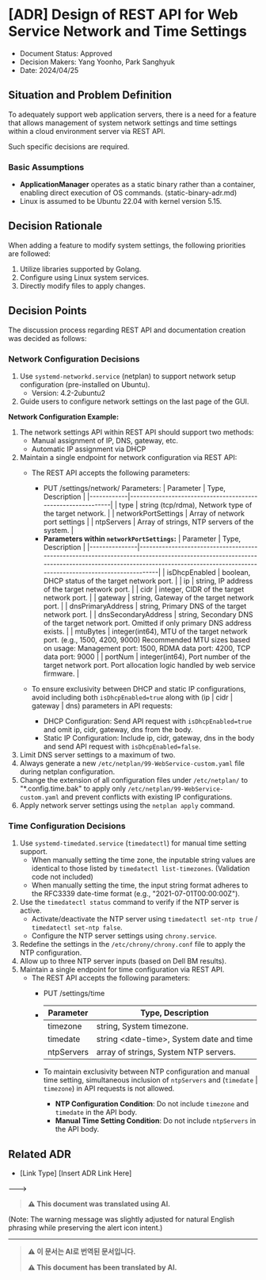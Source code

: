 <!-- [Below Context and problem Defines, Example Then, Freedom As a formal matter 2~3 Please provide the Korean text you would like translated into English. Simply Explanation: Okay.]-->
<!-- Options -->
<!-- [Proposed | Rejected | Approved | Discarded | ... | [ADR-0005](0005-example.md)The provided text "로" translates to "as" or could be contextually interpreted differently depending on usage, but without additional context, a direct translation is challenging. Typically, it might function as a particle or suffix in Korean sentences. Could you please provide more context or text for a precise translation? Replaced] -->
# [ADR] Design of REST API for Web Service Network and Time Settings

* Document Status: Approved <!-- [Proposed | Rejected | Approved | Abandoned | ... | Replaced by [ADR-0005](0005-example.md)] --> <!-- Optional -->
* Decision Makers: Yang Yoonho, Park Sanghyuk
* Date: 2024/04/25

<!-- Define the context and problem below, for example, succinctly describe in 2-3 sentences as needed. -->

<!-- Decision The basis is Every At every decision Different Water It exists. -->
<!-- [Evidence 1, e.g., Performance And Scalability] -->
<!-- [Evidence 2, e.g., Advanced Function, Community And Support, License Back...] -->
<!-- [Context and problem Below Defines, Example Listen 2~3 Please provide the Korean text you would like translated into English. Simply Explanation: Okay.]-->
## Situation and Problem Definition
<!-- [Define the situation and problem below, for example, in 2-3 concise sentences.] -->
To adequately support web application servers, there is a need for a feature that allows management of system network settings and time settings within a cloud environment server via REST API.

Such specific decisions are required.

### Basic Assumptions
- **ApplicationManager** operates as a static binary rather than a container, enabling direct execution of OS commands. (static-binary-adr.md)
- Linux is assumed to be Ubuntu 22.04 with kernel version 5.15.

<!-- [Supporting Evidence 2, e.g., advanced features, community and support, licensing, etc.] -->
<!-- [Supporting Evidence 1, e.g., performance and scalability] -->
<!-- The basis for decisions may vary for each decision made -->

<!-- [Determined Options and Reason It describes., Reason Example : Unique Option or | Our Requirements Satisfied or | The result is The most Good or ] -->
<!-- [Example 2, e.g., Advanced Function, Community And Support, License Back...] -->
<!-- [Example 1, e.g., Performance And Scalability] -->
<!-- Decision The basis is Every At every decision. Different Water It exists. -->
## Decision Rationale
<!-- Decision rationale can vary for each decision made -->
<!-- [Example 1, e.g., Performance and Scalability] -->
<!-- [Example 2, e.g., Advanced Features, Community and Support, Licensing, etc...] -->
When adding a feature to modify system settings, the following priorities are followed:
1. Utilize libraries supported by Golang.
2. Configure using Linux system services.
3. Directly modify files to apply changes.

<!-- Describe the chosen options and reasons: examples of reasons could be | It is the only option available | It meets our requirements | It yields the best results | -->

<!-- [Selected Options and Reason It describes., Example: Unique Option | Our Requirements Satisfied | The best Result ] -->
## Decision Points
<!-- [Describe the selected option and reason, e.g., Unique option | Meets our requirements | Best results ] -->
The discussion process regarding REST API and documentation creation was decided as follows:

### Network Configuration Decisions
1. Use `systemd-networkd.service` (netplan) to support network setup configuration (pre-installed on Ubuntu).
   - Version: 4.2-2ubuntu2
2. Guide users to configure network settings on the last page of the GUI.

**Network Configuration Example:**
1. The network settings API within REST API should support two methods:
    - Manual assignment of IP, DNS, gateway, etc.
    - Automatic IP assignment via DHCP
2. Maintain a single endpoint for network configuration via REST API:
   - The REST API accepts the following parameters:
     - PUT /settings/network/ Parameters:
       | Parameter  | Type, Description                                           |
         |------------|-------------------------------------------------------------|
         | type       | string (tcp/rdma), Network type of the target network.       |
         | networkPortSettings | Array of network port settings |
         | ntpServers | Array of strings, NTP servers of the system.              |
      - **Parameters within `networkPortSettings`:**
       | Parameter     | Type, Description                                                                                                                                                                                             |
         |---------------|---------------------------------------------------------------------------------------------------------------------------------------------------------------------------------------------------------------|
         | isDhcpEnabled | boolean, DHCP status of the target network port.                                                                                                                                                          |
         | ip            | string, IP address of the target network port.                                                                                                                                                           |
         | cidr          | integer, CIDR of the target network port.                                                                                                                                                                |
         | gateway       | string, Gateway of the target network port.                                                                                                                                                               |
         | dnsPrimaryAddress | string, Primary DNS of the target network port.                                                                                                                                                           |
         | dnsSecondaryAddress | string, Secondary DNS of the target network port. Omitted if only primary DNS address exists.                                                                         |
         | mtuBytes       | integer(int64), MTU of the target network port. (e.g., 1500, 4200, 9000) Recommended MTU sizes based on usage: Management port: 1500, RDMA data port: 4200, TCP data port: 9000                                                                                                        |
         | portNum        | integer(int64), Port number of the target network port. Port allocation logic handled by web service firmware.                                                                                                    |
      
   - To ensure exclusivity between DHCP and static IP configurations, avoid including both `isDhcpEnabled=true` along with (ip | cidr | gateway | dns) parameters in API requests:
     - DHCP Configuration: Send API request with `isDhcpEnabled=true` and omit ip, cidr, gateway, dns from the body.
     - Static IP Configuration: Include ip, cidr, gateway, dns in the body and send API request with `isDhcpEnabled=false`.
3. Limit DNS server settings to a maximum of two.
4. Always generate a new `/etc/netplan/99-WebService-custom.yaml` file during netplan configuration.
5. Change the extension of all configuration files under `/etc/netplan/` to "*.config.time.bak" to apply only `/etc/netplan/99-WebService-custom.yaml` and prevent conflicts with existing IP configurations.
6. Apply network server settings using the `netplan apply` command.

<!-- Example: [ADR-0005](0005-example.md)The provided text "로" translates to "as" or could be context-dependent, potentially meaning "with" or another preposition depending on usage. More context is needed for a precise translation. However, a basic translation would be:

"As Improved -->
### Time Configuration Decisions

1. Use `systemd-timedated.service` (`timedatectl`) for manual time setting support.
   - When manually setting the time zone, the inputable string values are identical to those listed by `timedatectl list-timezones`. (Validation code not included)
   - When manually setting the time, the input string format adheres to the RFC3339 date-time format (e.g., "2021-07-01T00:00:00Z").
2. Use the `timedatectl status` command to verify if the NTP server is active.
   - Activate/deactivate the NTP server using `timedatectl set-ntp true` / `timedatectl set-ntp false`.
   - Configure the NTP server settings using `chrony.service`.
3. Redefine the settings in the `/etc/chrony/chrony.conf` file to apply the NTP configuration.
4. Allow up to three NTP server inputs (based on Dell BM results).
5. Maintain a single endpoint for time configuration via REST API.
   - The REST API accepts the following parameters:
     - PUT /settings/time
     - | Parameter   | Type, Description                                  |
       |-------------|----------------------------------------------------|
       | timezone    | string, System timezone.                           |
       | timedate    | string \<date-time\>, System date and time         |
       | ntpServers  | array of strings, System NTP servers.              |

     - To maintain exclusivity between NTP configuration and manual time setting, simultaneous inclusion of `ntpServers` and (`timedate` | `timezone`) in API requests is not allowed.
       - **NTP Configuration Condition**: Do not include `timezone` and `timedate` in the API body.
       - **Manual Time Setting Condition**: Do not include `ntpServers` in the API body.

<!-- Example: Improved by [ADR-0005](0005-example.md) -->

<!-- Example: [ADR-0005](0005-example.md)The provided text "로" translates to "as" or "with" in English, depending on the context. Without additional context, a direct translation cannot be precisely specified beyond these basic interpretations. Could you please provide more context or text for a more accurate translation? Improved -->
<!-- Options -->
## Related ADR <!-- Optional -->

* [Link Type] [Insert ADR Link Here] <!-- Example: Improved as [ADR-0005](0005-example.md) -->

--->
> **⚠️ This document was translated using AI.** 

(Note: The warning message was slightly adjusted for natural English phrasing while preserving the alert icon intent.)

---

> **⚠️ 이 문서는 AI로 번역된 문서입니다.**
>
> **⚠️ This document has been translated by AI.**